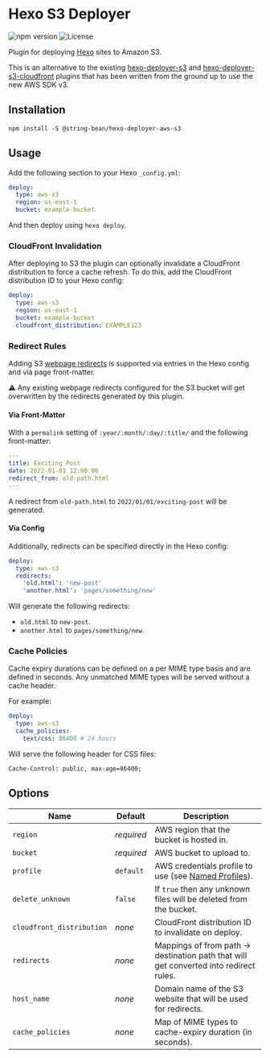 # Hexo S3 Deployer

![npm version](https://img.shields.io/npm/v/@string-bean/hexo-deployer-aws-s3)
![License](https://img.shields.io/npm/l/@string-bean/hexo-deployer-aws-s3)

Plugin for deploying [Hexo](https://hexo.io) sites to Amazon S3.

This is an alternative to the existing [hexo-deployer-s3](https://github.com/nt3rp/hexo-deployer-s3) and
[hexo-deployer-s3-cloudfront](https://github.com/Wouter33/hexo-deployer-s3-cloudfront) plugins that has been written
from the ground up to use the new AWS SDK v3.

## Installation

```shell
npm install -S @string-bean/hexo-deployer-aws-s3
```

## Usage

Add the following section to your Hexo `_config.yml`:

```yaml
deploy:
  type: aws-s3
  region: us-east-1
  bucket: example-bucket
```

And then deploy using `hexo deploy`.

### CloudFront Invalidation

After deploying to S3 the plugin can optionally invalidate a CloudFront distribution to force a cache refresh. To do
this, add the CloudFront distribution ID to your Hexo config:

```yaml
deploy:
  type: aws-s3
  region: us-east-1
  bucket: example-bucket
  cloudfront_distribution: EXAMPLE123
```

### Redirect Rules

Adding S3 [webpage redirects][s3-redirects] is supported via entries in the Hexo config and via page front-matter.

:warning: Any existing webpage redirects configured for the S3 bucket will get overwritten by the redirects generated
by this plugin.

#### Via Front-Matter

With a `permalink` setting of `:year/:month/:day/:title/` and the following front-matter:

```yaml
---
title: Exciting Post
date: 2022-01-01 12:00:00
redirect_from: old-path.html
---
```

A redirect from `old-path.html` to `2022/01/01/exciting-post` will be generated.

#### Via Config

Additionally, redirects can be specified directly in the Hexo config:

```yaml
deploy:
  type: aws-s3
  redirects:
    'old.html': 'new-post'
    'another.html': 'pages/something/new'
```

Will generate the following redirects:

- `old.html` to `new-post`.
- `another.html` to `pages/something/new`.

### Cache Policies

Cache expiry durations can be defined on a per MIME type basis and are defined in seconds. Any unmatched MIME types will
be served without a cache header.

For example:

```yaml
deploy:
  type: aws-s3
  cache_policies:
    text/css: 86400 # 24 hours
```

Will serve the following header for CSS files:

```text
Cache-Control: public, max-age=86400;
```

## Options

| Name                      | Default    | Description                                                                           |
| ------------------------- | ---------- | ------------------------------------------------------------------------------------- |
| `region`                  | _required_ | AWS region that the bucket is hosted in.                                              |
| `bucket`                  | _required_ | AWS bucket to upload to.                                                              |
| `profile`                 | `default`  | AWS credentials profile to use (see [Named Profiles][aws-profiles]).                  |
| `delete_unknown`          | `false`    | If `true` then any unknown files will be deleted from the bucket.                     |
| `cloudfront_distribution` | _none_     | CloudFront distribution ID to invalidate on deploy.                                   |
| `redirects`               | _none_     | Mappings of from path → destination path that will get converted into redirect rules. |
| `host_name`               | _none_     | Domain name of the S3 website that will be used for redirects.                        |
| `cache_policies`          | _none_     | Map of MIME types to cache-expiry duration (in seconds).                              |

[aws-profiles]: https://docs.aws.amazon.com/cli/latest/userguide/cli-configure-profiles.html
[s3-redirects]: https://docs.aws.amazon.com/AmazonS3/latest/userguide/how-to-page-redirect.html
